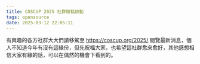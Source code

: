 ```yaml
---
title: COSCUP 2025 社群徵稿啟動
tags: opensource
date: 2025-03-12 22:05:11
---
```



有興趣的各方社群大大們請移駕至 <https://coscup.org/2025/> 閱覽最新消息，個人不知道今年有沒有這緣份，但先祝福大家，也希望這社群愈來愈好，其他感想相信大家有緣的話，可以在偶然的機會下看到的。
